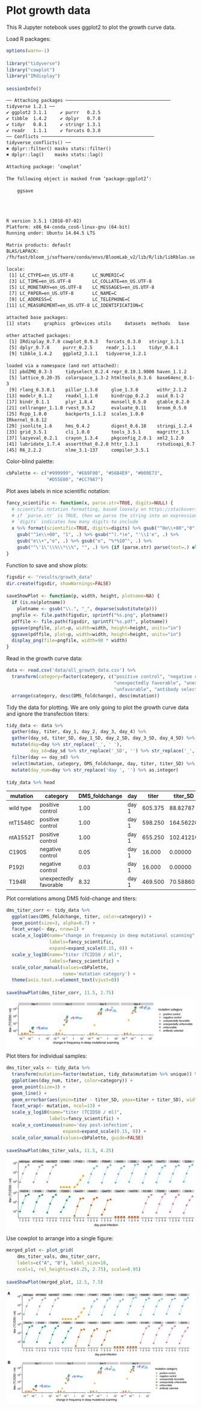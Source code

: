 
# Plot growth data
This R Jupyter notebook uses ggplot2 to plot the growth curve data.

Load R packages:


```R
options(warn=-1)

library("tidyverse")
library("cowplot")
library("IRdisplay")

sessionInfo()
```

    ── Attaching packages ─────────────────────────────────────── tidyverse 1.2.1 ──
    ✔ ggplot2 3.1.1     ✔ purrr   0.2.5
    ✔ tibble  1.4.2     ✔ dplyr   0.7.8
    ✔ tidyr   0.8.1     ✔ stringr 1.3.1
    ✔ readr   1.1.1     ✔ forcats 0.3.0
    ── Conflicts ────────────────────────────────────────── tidyverse_conflicts() ──
    ✖ dplyr::filter() masks stats::filter()
    ✖ dplyr::lag()    masks stats::lag()
    
    Attaching package: ‘cowplot’
    
    The following object is masked from ‘package:ggplot2’:
    
        ggsave
    



    R version 3.5.1 (2018-07-02)
    Platform: x86_64-conda_cos6-linux-gnu (64-bit)
    Running under: Ubuntu 14.04.5 LTS
    
    Matrix products: default
    BLAS/LAPACK: /fh/fast/bloom_j/software/conda/envs/BloomLab_v2/lib/R/lib/libRblas.so
    
    locale:
     [1] LC_CTYPE=en_US.UTF-8       LC_NUMERIC=C              
     [3] LC_TIME=en_US.UTF-8        LC_COLLATE=en_US.UTF-8    
     [5] LC_MONETARY=en_US.UTF-8    LC_MESSAGES=en_US.UTF-8   
     [7] LC_PAPER=en_US.UTF-8       LC_NAME=C                 
     [9] LC_ADDRESS=C               LC_TELEPHONE=C            
    [11] LC_MEASUREMENT=en_US.UTF-8 LC_IDENTIFICATION=C       
    
    attached base packages:
    [1] stats     graphics  grDevices utils     datasets  methods   base     
    
    other attached packages:
     [1] IRdisplay_0.7.0 cowplot_0.9.3   forcats_0.3.0   stringr_1.3.1  
     [5] dplyr_0.7.8     purrr_0.2.5     readr_1.1.1     tidyr_0.8.1    
     [9] tibble_1.4.2    ggplot2_3.1.1   tidyverse_1.2.1
    
    loaded via a namespace (and not attached):
     [1] pbdZMQ_0.3-3     tidyselect_0.2.4 repr_0.19.1.9000 haven_1.1.2     
     [5] lattice_0.20-35  colorspace_1.3-2 htmltools_0.3.6  base64enc_0.1-3 
     [9] rlang_0.3.0.1    pillar_1.3.0     glue_1.3.0       withr_2.1.2     
    [13] modelr_0.1.2     readxl_1.1.0     bindrcpp_0.2.2   uuid_0.1-2      
    [17] bindr_0.1.1      plyr_1.8.4       munsell_0.5.0    gtable_0.2.0    
    [21] cellranger_1.1.0 rvest_0.3.2      evaluate_0.11    broom_0.5.0     
    [25] Rcpp_1.0.0       backports_1.1.2  scales_1.0.0     IRkernel_0.8.12 
    [29] jsonlite_1.6     hms_0.4.2        digest_0.6.18    stringi_1.2.4   
    [33] grid_3.5.1       cli_1.0.0        tools_3.5.1      magrittr_1.5    
    [37] lazyeval_0.2.1   crayon_1.3.4     pkgconfig_2.0.1  xml2_1.2.0      
    [41] lubridate_1.7.4  assertthat_0.2.0 httr_1.3.1       rstudioapi_0.7  
    [45] R6_2.2.2         nlme_3.1-137     compiler_3.5.1  


Color-blind palette:


```R
cbPalette <- c("#999999", "#E69F00", "#56B4E9", "#009E73",
               "#D55E00", "#CC79A7")
```

Plot axes labels in nice scientific notation:


```R
fancy_scientific <- function(x, parse.str=TRUE, digits=NULL) {
  # scientific notation formatting, based loosely on https://stackoverflow.com/a/24241954
  # if `parse.str` is TRUE, then we parse the string into an expression
  # `digits` indicates how many digits to include
  x %>% format(scientific=TRUE, digits=digits) %>% gsub("^0e\\+00","0", .) %>%
    gsub("^1e\\+00", "1", .) %>% gsub("^(.*)e", "'\\1'e", .) %>% 
    gsub("e\\+","e", .) %>% gsub("e", "%*%10^", .) %>%
    gsub("^\'1\'\\%\\*\\%", "", .) %>% {if (parse.str) parse(text=.) else .}
}
```

Function to save and show plots:


```R
figsdir <- "results/growth_data"
dir.create(figsdir, showWarnings=FALSE)

saveShowPlot <- function(p, width, height, plotname=NA) {
  if (is.na(plotname))
    plotname <- gsub("\\.", "_", deparse(substitute(p))) 
  pngfile <- file.path(figsdir, sprintf("%s.png", plotname))
  pdffile <- file.path(figsdir, sprintf("%s.pdf", plotname))
  ggsave(pngfile, plot=p, width=width, height=height, units="in")
  ggsave(pdffile, plot=p, width=width, height=height, units="in")
  display_png(file=pngfile, width=90 * width)
}
```

Read in the growth curve data:


```R
data <- read.csv('data/all_growth_data.csv') %>%
  transform(category=factor(category, c("positive control", "negative control",
                                        "unexpectedly favorable", "unexpectedly unfavorable",
                                        "unfavorable", "antibody selected"))) %>%
  arrange(category, desc(DMS_foldchange), desc(mutation))
```

Tidy the data for plotting.
We are only going to plot the growth curve data and ignore the transfection titers:


```R
tidy_data <- data %>%
  gather(day, titer, day_1, day_2, day_3, day_4) %>%
  gather(day_sd, titer_SD, day_1_SD, day_2_SD, day_3_SD, day_4_SD) %>%
  mutate(day=day %>% str_replace('_', ' '),
         day_sd=day_sd %>% str_replace('_SD', '') %>% str_replace('_', ' ')) %>%
  filter(day == day_sd) %>%
  select(mutation, category, DMS_foldchange, day, titer, titer_SD) %>%
  mutate(day_num=day %>% str_replace('day ', '') %>% as.integer)

tidy_data %>% head
```


<table>
<thead><tr><th scope=col>mutation</th><th scope=col>category</th><th scope=col>DMS_foldchange</th><th scope=col>day</th><th scope=col>titer</th><th scope=col>titer_SD</th><th scope=col>day_num</th></tr></thead>
<tbody>
	<tr><td>wild type             </td><td>positive control      </td><td>1.00                  </td><td>day 1                 </td><td>605.375               </td><td> 88.82787             </td><td>1                     </td></tr>
	<tr><td>ntT1546C              </td><td>positive control      </td><td>1.00                  </td><td>day 1                 </td><td>598.250               </td><td>164.56220             </td><td>1                     </td></tr>
	<tr><td>ntA1552T              </td><td>positive control      </td><td>1.00                  </td><td>day 1                 </td><td>655.250               </td><td>102.41210             </td><td>1                     </td></tr>
	<tr><td>C190S                 </td><td>negative control      </td><td>0.05                  </td><td>day 1                 </td><td> 16.000               </td><td>  0.00000             </td><td>1                     </td></tr>
	<tr><td>P192I                 </td><td>negative control      </td><td>0.03                  </td><td>day 1                 </td><td> 16.000               </td><td>  0.00000             </td><td>1                     </td></tr>
	<tr><td>T194R                 </td><td>unexpectedly favorable</td><td>8.32                  </td><td>day 1                 </td><td>469.500               </td><td> 70.58860             </td><td>1                     </td></tr>
</tbody>
</table>



Plot correlations among DMS fold-change and titers:


```R
dms_titer_corr <- tidy_data %>%
  ggplot(aes(DMS_foldchange, titer, color=category)) +
  geom_point(size=3, alpha=0.7) +
  facet_wrap(~ day, nrow=1) +
  scale_x_log10(name="change in frequency in deep mutational scanning",
                labels=fancy_scientific,
                expand=expand_scale(0.15, 0)) +
  scale_y_log10(name="titer (TCID50 / ml)",
                labels=fancy_scientific) +
  scale_color_manual(values=cbPalette,
                     name='mutation category') +
  theme(axis.text.x=element_text(vjust=0))

saveShowPlot(dms_titer_corr, 11.5, 2.75)
```


![png](plot_growth_data_files/plot_growth_data_13_0.png)


Plot titers for individual samples:


```R
dms_titer_vals <- tidy_data %>%
  transform(mutation=factor(mutation, tidy_data$mutation %>% unique)) %>%
  ggplot(aes(day_num, titer, color=category)) +
  geom_point(size=3) +
  geom_line() +
  geom_errorbar(aes(ymin=titer - titer_SD, ymax=titer + titer_SD), width=0.2) +
  facet_wrap(~ mutation, ncol=13) +
  scale_y_log10(name="titer (TCID50 / ml)",
                labels=fancy_scientific) +
  scale_x_continuous(name='day post-infection',
                     expand=expand_scale(0.15, 0)) +
  scale_color_manual(values=cbPalette, guide=FALSE)

saveShowPlot(dms_titer_vals, 11.5, 4.25)
```


![png](plot_growth_data_files/plot_growth_data_15_0.png)


Use cowplot to arrange into a single figure:


```R
merged_plot <- plot_grid(
    dms_titer_vals, dms_titer_corr,
    labels=c("A", "B"), label_size=18,
    ncol=1, rel_heights=c(4.25, 2.75), scale=0.95)

saveShowPlot(merged_plot, 12.5, 7.5)
```


![png](plot_growth_data_files/plot_growth_data_17_0.png)



```R

```
